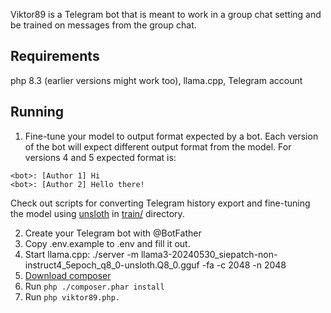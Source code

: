 Viktor89 is a Telegram bot that is meant to work in a group chat setting and be trained on messages from the group chat.

## Requirements

php 8.3 (earlier versions might work too), llama.cpp, Telegram account

## Running
1. Fine-tune your model to output format expected by a bot. Each version of the bot will expect different output format from the model.
For versions 4 and 5 expected format is:

  ```
<bot>: [Author 1] Hi
<bot>: [Author 2] Hello there!
  ```

  Check out scripts for converting Telegram history export and fine-tuning the model using [unsloth](https://github.com/unslothai/unsloth) in [train/](https://github.com/perk11/viktor89/tree/main/train) directory.

2. Create your Telegram bot with @BotFather
3. Copy .env.example to .env and fill it out.
4. Start llama.cpp:  ./server -m llama3-20240530_siepatch-non-instruct4_5epoch_q8_0-unsloth.Q8_0.gguf -fa -c 2048 -n 2048
5. [Download composer](https://getcomposer.org/download/) 
6. Run `php ./composer.phar install`
7. Run `php viktor89.php.`
